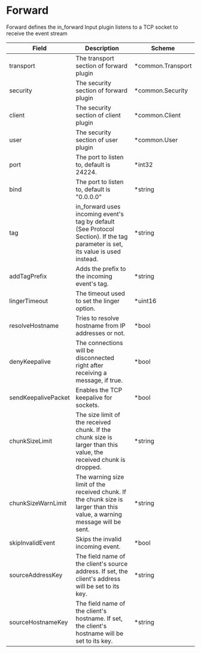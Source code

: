 # Forward

Forward defines the in_forward Input plugin listens to a TCP socket to receive the event stream


| Field | Description | Scheme |
| ----- | ----------- | ------ |
| transport | The transport section of forward plugin | *common.Transport |
| security | The security section of forward plugin | *common.Security |
| client | The security section of client plugin | *common.Client |
| user | The security section of user plugin | *common.User |
| port | The port to listen to, default is 24224. | *int32 |
| bind | The port to listen to, default is \"0.0.0.0\" | *string |
| tag | in_forward uses incoming event's tag by default (See Protocol Section). If the tag parameter is set, its value is used instead. | *string |
| addTagPrefix | Adds the prefix to the incoming event's tag. | *string |
| lingerTimeout | The timeout used to set the linger option. | *uint16 |
| resolveHostname | Tries to resolve hostname from IP addresses or not. | *bool |
| denyKeepalive | The connections will be disconnected right after receiving a message, if true. | *bool |
| sendKeepalivePacket | Enables the TCP keepalive for sockets. | *bool |
| chunkSizeLimit | The size limit of the received chunk. If the chunk size is larger than this value, the received chunk is dropped. | *string |
| chunkSizeWarnLimit | The warning size limit of the received chunk. If the chunk size is larger than this value, a warning message will be sent. | *string |
| skipInvalidEvent | Skips the invalid incoming event. | *bool |
| sourceAddressKey | The field name of the client's source address. If set, the client's address will be set to its key. | *string |
| sourceHostnameKey | The field name of the client's hostname. If set, the client's hostname will be set to its key. | *string |
